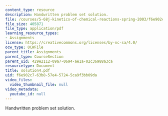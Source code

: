 ```yaml
---
content_type: resource
description: Handwritten problem set solution.
file: /courses/5-68j-kinetics-of-chemical-reactions-spring-2003/f6e902c763b857e457245ca9f3bb09da_solution4.pdf
file_size: 405871
file_type: application/pdf
learning_resource_types:
- Assignments
license: https://creativecommons.org/licenses/by-nc-sa/4.0/
ocw_type: OCWFile
parent_title: Assignments
parent_type: CourseSection
parent_uid: 429e2112-09a7-0694-ae1a-02c36988a3ca
resourcetype: Document
title: solution4.pdf
uid: f6e902c7-63b8-57e4-5724-5ca9f3bb09da
video_files:
  video_thumbnail_file: null
video_metadata:
  youtube_id: null
---
```

Handwritten problem set solution.